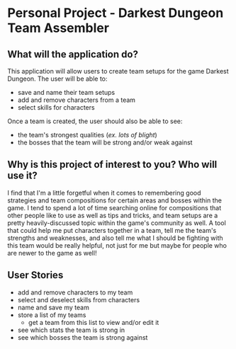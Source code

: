 # Personal Project - Darkest Dungeon Team Assembler

## What will the application do?

This application will allow users to create 
team setups for the game Darkest Dungeon. The 
user will be able to: 
- save and name their team setups
- add and remove characters from a team
- select skills for characters

Once a team is created, the user should 
also be able to see:
- the team's strongest qualities 
(*ex. lots of blight*)
- the bosses that the team will be 
strong and/or weak against

## Why is this project of interest to you? Who will use it?

I find that I'm a little forgetful when it comes to remembering 
good strategies and team compositions for certain areas 
and bosses within the game. I tend to spend a lot of time searching 
online for compositions that other people like to 
use as well as tips and tricks, and team setups are a pretty 
heavily-discussed topic within the game's community as 
well. A tool that could help me put characters together in a team, 
tell me the team's strengths and weaknesses, and also 
tell me what I should be fighting with this team would be 
really helpful, not just for me but maybe for people
who are newer to the game as well!

## User Stories

- add and remove characters to my team
- select and deselect skills from characters
- name and save my team
- store a list of my teams
  - get a team from this list to view 
    and/or edit it
- see which stats the team is strong in
- see which bosses the team is strong against